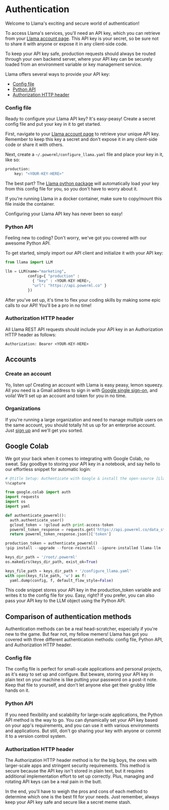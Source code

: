 # Authentication

Welcome to Llama's exciting and secure world of authentication!

To access Llama's services, you'll need an API key, which you can retrieve from your [Llama account page](https://app.powerml.co). This API key is your secret, so be sure not to share it with anyone or expose it in any client-side code.

To keep your API key safe, production requests should always be routed through your own backend server, where your API key can be securely loaded from an environment variable or key management service.

Llama offers several ways to provide your API key:

 * [Config file](#config-file)
 * [Python API](#python-api)
 * [Authorization HTTP header](#authorization-http-header)

### Config file

Ready to configure your Llama API key? It's easy-peasy! Create a secret config file and put your key in it to get started.

First, navigate to your [Llama account page](https://app.powerml.co) to retrieve your unique API key. Remember to keep this key a secret and don't expose it in any client-side code or share it with others.

Next, create a `~/.powerml/configure_llama.yaml` file and place your key in it, like so:

```sh
production:
    key: "<YOUR-KEY-HERE>"
```

The best part? The [Llama python package](https://pypi.org/project/llama-llm) will automatically load your key from this config file for you, so you don't have to worry about it.

If you're running Llama in a docker container, make sure to copy/mount this file inside the container.

Configuring your Llama API key has never been so easy!

### Python API

Feeling new to coding? Don't worry, we've got you covered with our awesome Python API.

To get started, simply import our API client and initialize it with your API key:

```python
from llama import LLM

llm = LLM(name="marketing",
          config={ "production" :
            { "key" : <YOUR-KEY-HERE>,
            "url": "https://api.powerml.co" }
          })
```

After you've set up, it's time to flex your coding skills by making some epic calls to our API! You'll be a pro in no time!

### Authorization HTTP header

All Llama REST API requests should include your API key in an Authorization HTTP header as follows:

```
Authorization: Bearer <YOUR-KEY-HERE>
```

## Accounts

### Create an account

Yo, listen up! Creating an account with Llama is easy peasy, lemon squeezy. All you need is a Gmail address to sign in with [Google single sign-on](https://app.powerml.co), and voila! We'll set up an account and token for you in no time.

### Organizations

If you're running a large organization and need to manage multiple users on the same account, you should totally hit us up for an enterprise account. Just [sign up](https://powerml.co/contact) and we'll get you sorted.

## Google Colab

We got your back when it comes to integrating with Google Colab, no sweat. Say goodbye to storing your API key in a notebook, and say hello to our effortless snippet for automatic login:

```python
# @title Setup: Authenticate with Google & install the open-source [Llama library](https://pypi.org/project/llama-llm) to use LLMs easily
%%capture

from google.colab import auth
import requests
import os
import yaml

def authenticate_powerml():
  auth.authenticate_user()
  gcloud_token = !gcloud auth print-access-token
  powerml_token_response = requests.get('https://api.powerml.co/data_studio/auth/verify_gcloud_token?token=' + gcloud_token[0])
  return powerml_token_response.json()['token']

production_token = authenticate_powerml()
!pip install --upgrade --force-reinstall --ignore-installed llama-llm

keys_dir_path = '/root/.powerml'
os.makedirs(keys_dir_path, exist_ok=True)

keys_file_path = keys_dir_path + '/configure_llama.yaml'
with open(keys_file_path, 'w') as f:
  yaml.dump(config, f, default_flow_style=False)
```

This code snippet stores your API key in the production_token variable and writes it to the config file for you. Easy, right? If you prefer, you can also pass your API key to the LLM object using the Python API.

## Comparison of authentication methods

Authentication methods can be a real head-scratcher, especially if you're new to the game. But fear not, my fellow memers! Llama has got you covered with three different authentication methods: config file, Python API, and Authorization HTTP header.

### Config file

The config file is perfect for small-scale applications and personal projects, as it's easy to set up and configure. But beware, storing your API key in plain text on your machine is like putting your password on a post-it note. Keep that file to yourself, and don't let anyone else get their grubby little hands on it.

### Python API

If you need flexibility and scalability for large-scale applications, the Python API method is the way to go. You can dynamically set your API key based on your app's requirements, and you can use it with various environments and applications. But still, don't go sharing your key with anyone or commit it to a version control system.

### Authorization HTTP header

The Authorization HTTP header method is for the big boys, the ones with larger-scale apps and stringent security requirements. This method is secure because the API key isn't stored in plain text, but it requires additional implementation effort to set up correctly. Plus, managing and rotating API keys can be a real pain in the butt.

In the end, you'll have to weigh the pros and cons of each method to determine which one is the best fit for your needs. Just remember, always keep your API key safe and secure like a secret meme stash.

